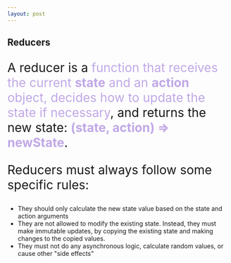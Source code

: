 ```yaml
---
layout: post
---
```


## Reducers


<p align="left" style="font-size:28px">A reducer is a <span style="color: #c0a8e7">function that receives the current <strong>state</strong> and an <strong>action</strong> object, decides how to update the state if necessary</span>, and returns the new state: <span style="color: #c0a8e7"><strong>(state, action) => newState</strong></span>.
</p>

<p align="left" style="font-size:28px">Reducers must always follow some specific rules:</p>

* They should only calculate the new state value based on the state and action arguments
* They are not allowed to modify the existing state. Instead, they must make immutable updates, by copying the existing state and making changes to the copied values.
* They must not do any asynchronous logic, calculate random values, or cause other "side effects"
